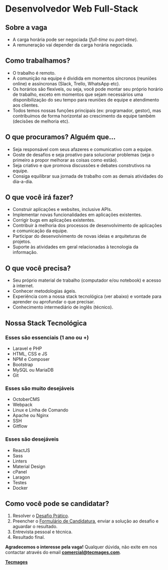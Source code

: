 # Desenvolvedor Web Full-Stack

## Sobre a vaga
- A carga horária pode ser negociada (*full-time* ou *part-time*).
- A remuneração vai depender da carga horária negociada.

## Como trabalhamos?
- O trabalho é remoto.
- A comunição na equipe é dividida em momentos síncronos (reuniões online) e assíncronas (Slack, Trello, WhatsApp etc).
- Os horários são flexíveis, ou seja, você pode montar seu próprio horário de trabalho, exceto em momentos que sejam necessários uma disponibilização do seu tempo para reuniões de equipe e atendimento aos clientes.
- Todos temos nossas funções principais (ex: programador, gestor), mas contribuímos de forma horizontal ao crescimento da equipe também (decisões de melhoria etc).

## O que procuramos? Alguém que...
- Seja responsável com seus afazeres e comunicativo com a equipe.
- Goste de desafios e seja proativo para solucionar problemas (seja o primeiro a propor melhorar as coisas como estão).
- Seja criativo e que promova discussões e debates construtivos na equipe.
- Consiga equilibrar sua jornada de trabalho com as demais atividades do dia-a-dia.

## O que você irá fazer?
- Construir aplicações e websites, inclusive APIs.
- Implementar novas funcionalidades em aplicações existentes.
- Corrigir bugs em aplicações existentes.
- Contribuir à melhoria dos processos de desenvolvimento de aplicações e comunicação da equipe.
- Participar do desenvolvimento de novas ideias e arquiteturas de projetos.
- Suporte às atividades em geral relacionadas à tecnologia da informação.

## O que você precisa?
- Seu próprio material de trabalho (computador e/ou notebook) e acesso à internet.
- Conhecer metodologias ágeis.
- Experiência com a nossa stack tecnológica (ver abaixo) e vontade para aprender ou aprofundar o que precisar.
- Conhecimento intermediário de inglês (técnico).

## Nossa Stack Tecnológica

### Esses são essenciais (1 ano ou +)
- Laravel e PHP
- HTML, CSS e JS
- NPM e Composer
- Bootstrap
- MySQL ou MariaDB
- Git

### Esses são muito desejáveis
- OctoberCMS
- Webpack
- Linux e Linha de Comando
- Apache ou Nginx
- SSH
- Gitflow

### Esses são desejáveis
- ReactJS
- Sass
- Linters
- Material Design
- cPanel
- Laragon
- Testes
- Docker

## Como você pode se candidatar?
1. Resolver o [Desafio Prático](FULLSTACK.MD).
2. Preencher o [Formulário de Candidatura](https://forms.gle/NNPGddCApnpatERi7), enviar a solução ao desafio e aguardar o resultado.
3. Entrevista pessoal e técnica.
4. Resultado final.

**Agradecemos o interesse pela vaga!** Qualquer dúvida, não exite em nos contactar através do email **[comercial@tecmages.com](mailto:comercial@tecmages.com)**.

**[Tecmages](https://tecmages.com)**
